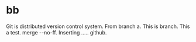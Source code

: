 # bb
Git is distributed version control system.
From branch a.
This is branch.
This a test.
merge --no-ff.
Inserting .....
github.
